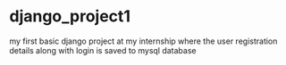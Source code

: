 # django_project1
my first basic django project at my internship where the user registration details along with login is saved to mysql database
